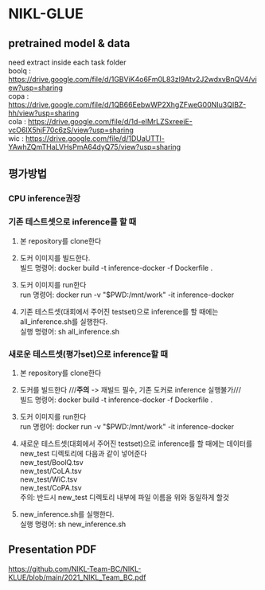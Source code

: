 # NIKL-GLUE

## pretrained model & data  
need extract inside each task folder  
boolq : https://drive.google.com/file/d/1GBViK4o6Fm0L83zl9Atv2J2wdxvBnQV4/view?usp=sharing  
copa : https://drive.google.com/file/d/1QB66EebwWP2XhgZFweG00NIu3QIBZ-hh/view?usp=sharing  
cola : https://drive.google.com/file/d/1d-eIMrLZSxreeiE-vcO6lX5hjF70c6zS/view?usp=sharing  
wic : https://drive.google.com/file/d/1DUaUTTl-YAwhZQmTHaLVHsPmA64dyQ75/view?usp=sharing  

## 평가방법
### CPU inference권장

### 기존 테스트셋으로 inference를 할 때
1. 본 repository를 clone한다  

2. 도커 이미지를 빌드한다.  
 빌드 명령어: docker build -t inference-docker -f Dockerfile .  

3. 도커 이미지를 run한다  
 run 명령어: docker run -v "$PWD:/mnt/work" -it inference-docker  

4. 기존 테스트셋(대회에서 주어진 testset)으로 inference를 할 때에는 all_inference.sh를 실행한다.  
 실행 명령어: sh all_inference.sh  

### 새로운 테스트셋(평가set)으로 inference할 때  

1. 본 repository를 clone한다  

2. 도커를 빌드한다 ///****주의**** -> 재빌드 필수, 기존 도커로 inference 실행불가///  
 빌드 명령어: docker build -t inference-docker -f Dockerfile .  

3. 도커 이미지를 run한다  
 run 명령어: docker run -v "$PWD:/mnt/work" -it inference-docker  

4. 새로운 테스트셋(대회에서 주어진 testset)으로 inference를 할 때에는 데이터를 new_test 디렉토리에 다음과 같이 넣어준다  
 new_test/BoolQ.tsv  
 new_test/CoLA.tsv  
 new_test/WiC.tsv  
 new_test/CoPA.tsv  
주의: 반드시 new_test 디렉토리 내부에 파일 이름을 위와 동일하게 할것  

5. new_inference.sh를 실행한다.  
 실행 명령어: sh new_inference.sh  

## Presentation PDF
https://github.com/NIKL-Team-BC/NIKL-KLUE/blob/main/2021_NIKL_Team_BC.pdf  

